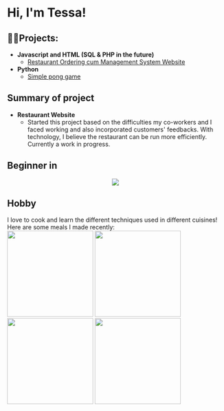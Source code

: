<h1>Hi, I'm Tessa!</h1>

<h2>👨‍💻Projects:</h2>

- <b>Javascript and HTML (SQL & PHP in the future) </b>
  - [Restaurant Ordering cum Management System Website](https://github.com/sawpykt/res_realthai_project)
- <b>Python</b>
  - [Simple pong game](https://github.com/sawpykt/pygame_projects)

<h2>Summary of project</h2>

- <b>Restaurant Website</b>
  - Started this project based on the difficulties my co-workers and I faced working and also incorporated customers' feedbacks. With technology, I believe the restaurant can be run more efficiently. Currently a work in progress.

<h2>Beginner in</h2>
<p align="center">
  <a href="https://skillicons.dev">
    <img src="https://skillicons.dev/icons?i=html,css,javascript,python,mysql" />
  </a>
</p>


<h2>Hobby</h2>
I love to cook and learn the different techniques used in different cuisines! Here are some meals I made recently:
<br> 
<img src= "https://github.com/sawpykt/sawpykt/assets/167472002/8bf717cb-762b-4701-891e-42aaaddc1f20.jpg" width="200"/>
<img src= "https://github.com/sawpykt/sawpykt/assets/167472002/03277398-e980-4530-99fe-85118e90cb07.jpg" width="200"/>
<img src= "https://github.com/sawpykt/sawpykt/assets/167472002/5871c2dc-3596-4968-bc50-19d88656326c.jpg" width="200"/>
<img src= "https://github.com/sawpykt/sawpykt/assets/167472002/47d23aaf-bb2f-4c79-8cb0-177c1d26b656.jpg" width="200"/> 

</br>




